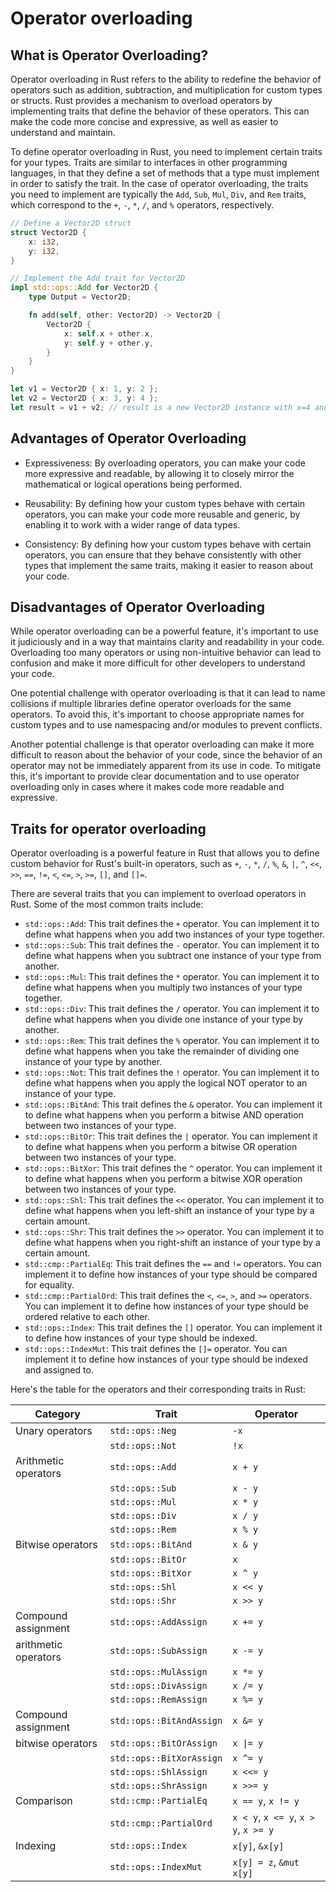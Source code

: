 # Operator overloading

## What is Operator Overloading?

Operator overloading in Rust refers to the ability to redefine the behavior of operators such as addition, subtraction, and multiplication for custom types or structs. Rust provides a mechanism to overload operators by implementing traits that define the behavior of these operators. This can make the code more concise and expressive, as well as easier to understand and maintain.

To define operator overloading in Rust, you need to implement certain traits for your types. Traits are similar to interfaces in other programming languages, in that they define a set of methods that a type must implement in order to satisfy the trait. In the case of operator overloading, the traits you need to implement are typically the `Add`, `Sub`, `Mul`, `Div`, and `Rem` traits, which correspond to the `+`, `-`, `*`, `/`, and `%` operators, respectively.

```rs
// Define a Vector2D struct
struct Vector2D {
    x: i32,
    y: i32,
}

// Implement the Add trait for Vector2D
impl std::ops::Add for Vector2D {
    type Output = Vector2D;

    fn add(self, other: Vector2D) -> Vector2D {
        Vector2D {
            x: self.x + other.x,
            y: self.y + other.y,
        }
    }
}

let v1 = Vector2D { x: 1, y: 2 };
let v2 = Vector2D { x: 3, y: 4 };
let result = v1 + v2; // result is a new Vector2D instance with x=4 and y=6
```

## Advantages of Operator Overloading

- Expressiveness: By overloading operators, you can make your code more expressive and readable, by allowing it to closely mirror the mathematical or logical operations being performed.

- Reusability: By defining how your custom types behave with certain operators, you can make your code more reusable and generic, by enabling it to work with a wider range of data types.

- Consistency: By defining how your custom types behave with certain operators, you can ensure that they behave consistently with other types that implement the same traits, making it easier to reason about your code.

## Disadvantages of Operator Overloading

While operator overloading can be a powerful feature, it's important to use it judiciously and in a way that maintains clarity and readability in your code. Overloading too many operators or using non-intuitive behavior can lead to confusion and make it more difficult for other developers to understand your code.

One potential challenge with operator overloading is that it can lead to name collisions if multiple libraries define operator overloads for the same operators. To avoid this, it's important to choose appropriate names for custom types and to use namespacing and/or modules to prevent conflicts.

Another potential challenge is that operator overloading can make it more difficult to reason about the behavior of your code, since the behavior of an operator may not be immediately apparent from its use in code. To mitigate this, it's important to provide clear documentation and to use operator overloading only in cases where it makes code more readable and expressive.

## Traits for operator overloading

Operator overloading is a powerful feature in Rust that allows you to define custom behavior for Rust's built-in operators, such as `+`, `-`, `*`, `/`, `%`, `&`, `|`, `^`, `<<`, `>>`, `==`, `!=`, `<`, `<=`, `>`, `>=`, `[]`, and `[]=`.

There are several traits that you can implement to overload operators in Rust. Some of the most common traits include:

- `std::ops::Add`: This trait defines the `+` operator. You can implement it to define what happens when you add two instances of your type together.
- `std::ops::Sub`: This trait defines the `-` operator. You can implement it to define what happens when you subtract one instance of your type from another.
- `std::ops::Mul`: This trait defines the `*` operator. You can implement it to define what happens when you multiply two instances of your type together.
- `std::ops::Div`: This trait defines the `/` operator. You can implement it to define what happens when you divide one instance of your type by another.
- `std::ops::Rem`: This trait defines the `%` operator. You can implement it to define what happens when you take the remainder of dividing one instance of your type by another.
- `std::ops::Not`: This trait defines the `!` operator. You can implement it to define what happens when you apply the logical NOT operator to an instance of your type.
- `std::ops::BitAnd`: This trait defines the `&` operator. You can implement it to define what happens when you perform a bitwise AND operation between two instances of your type.
- `std::ops::BitOr`: This trait defines the `|` operator. You can implement it to define what happens when you perform a bitwise OR operation between two instances of your type.
- `std::ops::BitXor`: This trait defines the `^` operator. You can implement it to define what happens when you perform a bitwise XOR operation between two instances of your type.
- `std::ops::Shl`: This trait defines the `<<` operator. You can implement it to define what happens when you left-shift an instance of your type by a certain amount.
- `std::ops::Shr`: This trait defines the `>>` operator. You can implement it to define what happens when you right-shift an instance of your type by a certain amount.
- `std::cmp::PartialEq`: This trait defines the `==` and `!=` operators. You can implement it to define how instances of your type should be compared for equality.
- `std::cmp::PartialOrd`: This trait defines the `<`, `<=`, `>`, and `>=` operators. You can implement it to define how instances of your type should be ordered relative to each other.
- `std::ops::Index`: This trait defines the `[]` operator. You can implement it to define how instances of your type should be indexed.
- `std::ops::IndexMut`: This trait defines the `[]=` operator. You can implement it to define how instances of your type should be indexed and assigned to.

Here's the table for the operators and their corresponding traits in Rust:

| Category             | Trait                    | Operator                             |
| -------------------- | ------------------------ | ------------------------------------ |
| Unary operators      | `std::ops::Neg`          | `-x`                                 |
|                      | `std::ops::Not`          | `!x`                                 |
| Arithmetic operators | `std::ops::Add`          | `x + y`                              |
|                      | `std::ops::Sub`          | `x - y`                              |
|                      | `std::ops::Mul`          | `x * y`                              |
|                      | `std::ops::Div`          | `x / y`                              |
|                      | `std::ops::Rem`          | `x % y`                              |
| Bitwise operators    | `std::ops::BitAnd`       | `x & y`                              |
|                      | `std::ops::BitOr`        | `x`                                  |
|                      | `std::ops::BitXor`       | `x ^ y`                              |
|                      | `std::ops::Shl`          | `x << y`                             |
|                      | `std::ops::Shr`          | `x >> y`                             |
| Compound assignment  | `std::ops::AddAssign`    | `x += y`                             |
| arithmetic operators | `std::ops::SubAssign`    | `x -= y`                             |
|                      | `std::ops::MulAssign`    | `x *= y`                             |
|                      | `std::ops::DivAssign`    | `x /= y`                             |
|                      | `std::ops::RemAssign`    | `x %= y`                             |
| Compound assignment  | `std::ops::BitAndAssign` | `x &= y`                             |
| bitwise operators    | `std::ops::BitOrAssign`  | `x \|= y`                            |
|                      | `std::ops::BitXorAssign` | `x ^= y`                             |
|                      | `std::ops::ShlAssign`    | `x <<= y`                            |
|                      | `std::ops::ShrAssign`    | `x >>= y`                            |
| Comparison           | `std::cmp::PartialEq`    | `x == y`, `x != y`                   |
|                      | `std::cmp::PartialOrd`   | `x < y`, `x <= y`, `x > y`, `x >= y` |
| Indexing             | `std::ops::Index`        | `x[y]`, `&x[y]`                      |
|                      | `std::ops::IndexMut`     | `x[y] = z`, `&mut x[y]`              |
